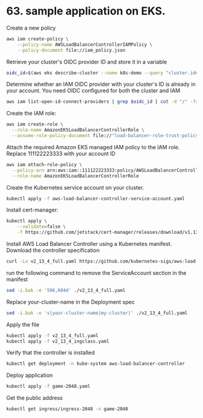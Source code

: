 # 63. sample application on EKS.

Create a new policy
```bash
aws iam create-policy \
    --policy-name AWSLoadBalancerControllerIAMPolicy \
    --policy-document file://iam_policy.json
```

Retrieve your cluster's OIDC provider ID and store it in a variable
```bash
oidc_id=$(aws eks describe-cluster --name k8s-demo --query "cluster.identity.oidc.issuer" --output text | cut -d '/' -f 5)
```
Determine whether an IAM OIDC provider with your cluster's ID is already in your account. You need OIDC configured for both the cluster and IAM
```bash
aws iam list-open-id-connect-providers | grep $oidc_id | cut -d "/" -f4
```
Create the IAM role:
```bash
aws iam create-role \
  --role-name AmazonEKSLoadBalancerControllerRole \
  --assume-role-policy-document file://"load-balancer-role-trust-policy.json"
  ```
Attach the required Amazon EKS managed IAM policy to the IAM role. Replace 111122223333 with your account ID
```bash
aws iam attach-role-policy \
  --policy-arn arn:aws:iam::111122223333:policy/AWSLoadBalancerControllerIAMPolicy \
  --role-name AmazonEKSLoadBalancerControllerRole
```

Create the Kubernetes service account on your cluster.  
```bash
kubectl apply -f aws-load-balancer-controller-service-account.yaml
```

Install cert-manager:
```bash
kubectl apply \
    --validate=false \
    -f https://github.com/jetstack/cert-manager/releases/download/v1.13.5/cert-manager.yaml
```
Install AWS Load Balancer Controller using a Kubernetes manifest. Download the controller specification
```bash
curl -Lo v2_13_4_full.yaml https://github.com/kubernetes-sigs/aws-load-balancer-controller/releases/download/v2.13.4/v2_13_4_full.yaml
```
run the following command to remove the ServiceAccount section in the manifest
```bash
sed -i.bak -e '596,604d' ./v2_13_4_full.yaml
```
Replace your-cluster-name in the Deployment spec
```bash
sed -i.bak -e 's|your-cluster-name|my-cluster|' ./v2_13_4_full.yaml
```

Apply the file
```bash
kubectl apply -f v2_13_4_full.yaml
kubectl apply -f v2_13_4_ingclass.yaml
```

Verify that the controller is installed
```bash
kubectl get deployment -n kube-system aws-load-balancer-controller
```

Deploy application
```bash
kubectl apply -f game-2048.yaml
```
Get the public address 
```bash
kubectl get ingress/ingress-2048 -n game-2048
```


